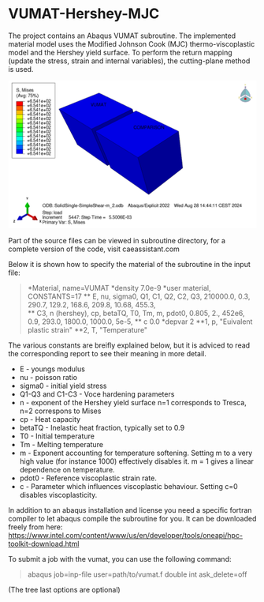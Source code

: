 # VUMAT-Hershey-MJC
The project contains an Abaqus VUMAT subroutine.
The implemented material model uses the Modified Johnson Cook (MJC) thermo-viscoplastic model and the Hershey yield surface. 
To perform the return mapping (update the stress, strain and internal variables), the cutting-plane method is used.

![Viewport comparison of a single element simple shear test](snapshot.png)

Part of the source files can be viewed in subroutine directory,
for a complete version of the code, visit caeassistant.com


Below it is shown how to specify the material of the subroutine in the input file:

>*Material, name=VUMAT
>*density
>7.0e-9
>*user material, CONSTANTS=17
>**      E,     nu,  sigma0,  Q1,   C1,     Q2,      C2,    Q3,
>210000.0,    0.3,  290.7,   129.2, 168.6, 209.8,   10.68,  455.3,      
>**       C3,   n (hershey),  cp,      betaTQ,  T0,      Tm,       m,    pdot0,
>         0.805,  2.,            452e6,   0.9,     293.0,   1800.0,   1000.0,  5e-5,
>**       c
>         0.0
>*depvar
>2
>**1, p, "Euivalent plastic strain" 
>**2, T, "Temperature"


The various constants are breifly explained below, but it is adviced to read the corresponding report to see their meaning in more detail.
- E - youngs modulus
- nu - poisson ratio
- sigma0 - initial yield stress
- Q1-Q3 and C1-C3 - Voce hardening parameters
- n - exponent of the Hershey yield surface n=1 corresponds to Tresca, n=2 correspons to Mises
- cp - Heat capacity
- betaTQ - Inelastic heat fraction, typically set to 0.9
- T0 - Initial temperature
- Tm - Melting temperature
- m - Exponent accounting for temperature softening. Setting m to a very high value (for instance 1000) effectively disables it. 
    m = 1 gives a linear dependence on temperature.
- pdot0 - Reference viscoplastic strain rate.
- c - Parameter which influences viscoplastic behaviour. Setting c=0 disables viscoplasticity.

In addition to an abaqus installation and license you need a specific fortran compiler to let abaqus compile the subroutine for you.
It can be downloaded freely from here: https://www.intel.com/content/www/us/en/developer/tools/oneapi/hpc-toolkit-download.html

To submit a job with the vumat, you can use the following command:

>abaqus job=inp-file user=path/to/vumat.f double int ask_delete=off

(The tree last options are optional)
